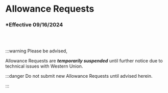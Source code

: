 # Allowance Requests

### \*Effective 09/16/2024

<br></br>

:::warning Please be advised,

Allowance Requests are **_temporarily suspended_** until further notice due to technical issues with Western Union.

:::danger Do not submit new Allowance Requests until advised herein.

:::

<br></br>
